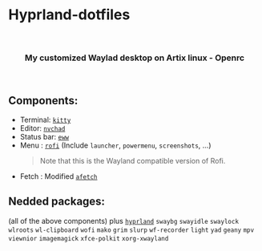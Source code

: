# Hyprland-dotfiles
<br>
<h3 align = "center">My customized Waylad desktop on Artix linux - Openrc</h3>
<br>
<img src="https://github.com/kartorias1/Hyprland-dotfiles/blob/main/Screenshot_2022-09-16-22-24-36_1920x1080.png" alt="">

## Components:
- Terminal: [`kitty`](https://github.com/kovidgoyal/kitty)
- Editor: [`nvchad`](https://github.com/NvChad/NvChad)
- Status bar: [`eww`](https://github.com/elkowar/eww)
- Menu : [`rofi`](https://github.com/lbonn/rofi) (Include `launcher`, `powermenu`, `screenshots`, ...)
  > Note that this is the Wayland compatible version of Rofi.
- Fetch : Modified [`afetch`](https://github.com/13-CF/afetch)

## Nedded packages:
(all of the above components) plus [`hyprland`](https://github.com/hyprwm/Hyprland) `swaybg` `swayidle` `swaylock` `wlroots` `wl-clipboard` `wofi` `mako` `grim` `slurp` `wf-recorder` `light` `yad` `geany` `mpv` `viewnior` `imagemagick` `xfce-polkit` `xorg-xwayland`

